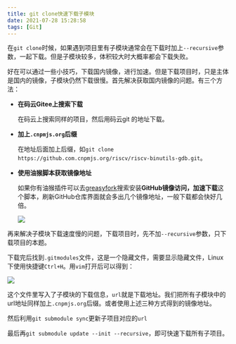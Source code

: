 ```yaml
---
title: git clone快速下载子模块
date: 2021-07-28 15:28:58
tags: [Git]
---
```


在`git clone`时候，如果遇到项目里有子模块通常会在下载时加上`--recursive`参数，一起下载。但是子模块较多，体积较大时大概率都会下载失败。

好在可以通过一些小技巧，下载国内镜像，进行加速。但是下载项目时，只是主体是国内的镜像，子模块仍然下载很慢。首先解决获取国内镜像的问题。有三个方法：
- **在码云Gitee上搜索下载**

    在码云上搜索同样的项目，然后用码云git 的地址下载。

- **加上`.cnpmjs.org`后缀**

    在地址后面加上后缀，如`git clone https://github.com.cnpmjs.org/riscv/riscv-binutils-gdb.git`。

- **使用油猴脚本获取镜像地址**

    如果你有油猴插件可以去[greasyfork](https://greasyfork.org/zh-CN)搜索安装**GitHub镜像访问，加速下载**这个脚本，刷新GitHub仓库界面就会多出几个镜像地址，一般下载都会快好几倍。

    ![](https://picbed-1311007548.cos.ap-shanghai.myqcloud.com/markdown_picbed/img/20210728155417.png)

再来解决子模块下载速度慢的问题，下载项目时，先不加`--recursive`参数，只下载项目的本题。

下载完后找到`.gitmodules`文件，这是一个隐藏文件，需要显示隐藏文件，Linux下使用快捷键`Ctrl+H`。用`vim`打开后可以得到：

![](https://picbed-1311007548.cos.ap-shanghai.myqcloud.com/markdown_picbed/img/20210728164406.png)

这个文件里写入了子模块的下载信息，`url`就是下载地址。我们把所有子模块中的url地址同样加上`.cnpmjs.org`后缀。或者使用上述三种方式得到的镜像地址。

然后利用`git submodule sync`更新子项目对应的`url`

最后再`git submodule update --init --recursive`，即可快速下载所有子项目。
